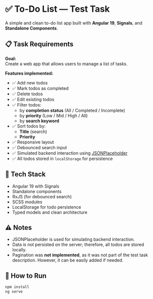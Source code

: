 # ✅ To-Do List — Test Task

A simple and clean to-do list app built with **Angular 19**, **Signals**, and **Standalone Components**.

## 📋 Task Requirements

**Goal:**  
Create a web app that allows users to manage a list of tasks.

**Features implemented:**

- ✅ Add new todos
- ✅ Mark todos as completed
- ✅ Delete todos
- ✅ Edit existing todos
- ✅ Filter todos:
  - by **completion status** (All / Completed / Incomplete)
  - by **priority** (Low / Mid / High / All)
  - by **search keyword**
- ✅ Sort todos by:
  - **Title** (search)
  - **Priority**
- ✅ Responsive layout
- ✅ Debounced search input
- ✅ Simulated backend interaction using [JSONPlaceholder](https://jsonplaceholder.typicode.com/)
- ✅ All todos stored in `localStorage` for persistence

## 🧠 Tech Stack

- Angular 19 with Signals
- Standalone components
- RxJS (for debounced search)
- SCSS modules
- LocalStorage for todo persistence
- Typed models and clean architecture

## ⚠️ Notes

- JSONPlaceholder is used for simulating backend interaction.
- Data is not persisted on the server; therefore, all todos are stored locally.
- Pagination was **not implemented**, as it was not part of the test task description. However, it can be easily added if needed.

## 🚀 How to Run

```bash
npm install
ng serve


